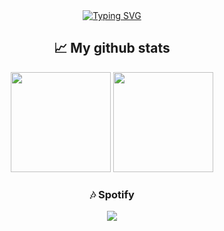  <div align="center">
<a href="https://readme-typing-svg.demolab.com/demo/"><img src="https://readme-typing-svg.demolab.com?font=Fira+Code&size=30&duration=3000&pause=1250&color=00F5D4&center=true&width=600&border=FFFFFFFF&height=100&lines=Hola+Mundo;Soy+Sergio+H;Desarrollador+Frontend+%26+Backend;%C2%BFQu%C3%A9+tal+estas%3F;Yo+%C2%A1Bien!+%2C+%C2%A1Un+placer+conocerte!;%C2%BFDe+verdad+sigues+leyendo%3F;uff+Si+que+estas+aburrid%40;%C2%BFQuiz%C3%A1s+esto+sea+infinito%3F;Naah+seguro+que+termina+;+%C2%BFO+quiz%C3%A1s+no%3F;!Ey%C2%A1+%C2%BFsigues+ah%C3%AD%3F;Si+has+aguantado+hasta+aqu%C3%AD+...;Igual+deber%C3%ADas+seguirme+%3AD" alt="Typing SVG" /></a>

## 📈 My github stats

<p align="center">
 <img height="160em" src="https://github-readme-stats-eight-theta.vercel.app/api?username=SergioH1&show_icons=true&theme=dracula&include_all_commits=true&count_private=true"/>
 <img height="160em" src="https://github-readme-stats-eight-theta.vercel.app/api/top-langs/?username=SergioH1&layout=compact&theme=dracula"/>
</p>

### 🎶 Spotify

<div align="center">
<a href = "https://open.spotify.com/user/zq6jsfa8qjdgc34hg9nr82sky">
 <img src="https://spotifynowwatching.vercel.app/api/spotify"/> </a>
</div>
<div id='viewsCounter' align='center'>
  <img src="https://komarev.com/ghpvc/?username=SergioH1g&style=flat-square&color=blue" alt=""/>
</div>
</div>
<!--[![Spotify](https://spotifynowwatching.vercel.app/api/spotify)](https://open.spotify.com/user/zq6jsfa8qjdgc34hg9nr82sky)

**SergioH1/SergioH1** is a ✨ _special_ ✨ repository because its `README.md` (this file) appears on your GitHub profile.

Here are some ideas to get you started:

- 🔭 I’m currently working on ...
- 🌱 I’m currently learning ...
- 👯 I’m looking to collaborate on ...
- 🤔 I’m looking for help with ...
- 💬 Ask me about ...
- 📫 How to reach me: ...
- 😄 Pronouns: ...
- ⚡ Fun fact: ...
  -->
